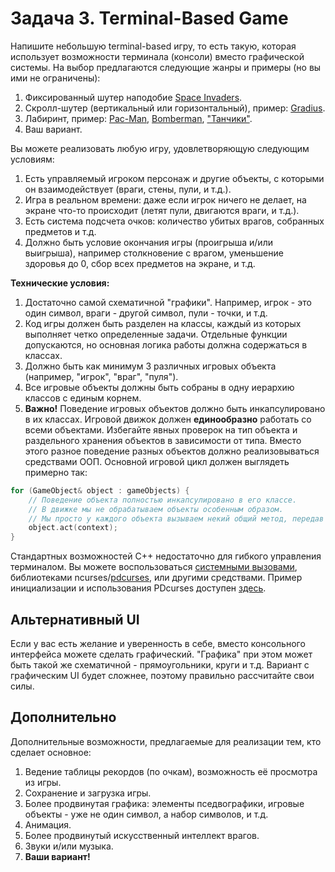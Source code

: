 
# Задача 3. Terminal-Based Game

Напишите небольшую terminal-based игру, то есть такую, которая использует возможности терминала (консоли) вместо графической системы. На выбор предлагаются следующие жанры и примеры (но вы ими не ограничены):

1. Фиксированный шутер наподобие [Space Invaders](https://ru.wikipedia.org/wiki/Space_Invaders).
2. Скролл-шутер (вертикальный или горизонтальный), пример: [Gradius](https://ru.wikipedia.org/wiki/Gradius).
3. Лабиринт, пример: [Pac-Man](https://ru.wikipedia.org/wiki/Pac-Man), [Bomberman](https://ru.wikipedia.org/wiki/Bomberman_(%D0%B8%D0%B3%D1%80%D0%B0,_1983)), ["Танчики"](https://ru.wikipedia.org/wiki/Battle_City).
4. Ваш вариант.

Вы можете реализовать любую игру, удовлетворяющую следующим условиям:

1. Есть управляемый игроком персонаж и другие объекты, с которыми он взаимодействует (враги, стены, пули, и т.д.).
2. Игра в реальном времени: даже если игрок ничего не делает, на экране что-то происходит (летят пули, двигаются враги, и т.д.).
3. Есть система подсчета очков: количество убитых врагов, собранных предметов и т.д.
4. Должно быть условие окончания игры (проигрыша и/или выигрыша), например столкновение с врагом, уменьшение здоровья до 0, сбор всех предметов на экране, и т.д.

**Технические условия:**

1. Достаточно самой схематичной "графики". Например, игрок - это один символ, враги - другой символ, пули - точки, и т.д.
2. Код игры должен быть разделен на классы, каждый из которых выполняет четко определенные задачи. Отдельные функции допускаются, но основная логика работы должна содержаться в классах.
3. Должно быть как минимум 3 различных игровых объекта (например, "игрок", "враг", "пуля").
4. Все игровые объекты должны быть собраны в одну иерархию классов с единым корнем.
5. **Важно!** Поведение игровых объектов должно быть инкапсулировано в их классах. Игровой движок должен **единообразно** работать со всеми объектами. Избегайте явных проверок на тип объекта и раздельного хранения объектов в зависимости от типа. Вместо этого разное поведение разных объектов должно реализовываться средствами ООП. Основной игровой цикл должен выглядеть примерно так:
```C++
for (GameObject& object : gameObjects) {
    // Поведение объекта полностью инкапсулировано в его классе.
    // В движке мы не обрабатываем объекты особенным образом. 
    // Мы просто у каждого объекта вызываем некий общий метод, передав ему некий контекст.
    object.act(context);
}
```

Стандартных возможностей С++ недостаточно для гибкого управления терминалом. Вы можете воспользоваться [системными вызовами](https://learn.microsoft.com/ru-ru/windows/console/console-reference), библиотеками ncurses/[pdcurses](https://pdcurses.org/), или другими средствами. Пример инициализации и использования PDcurses доступен [здесь](../cpp-examples/terminal-game).

## Альтернативный UI

Если у вас есть желание и уверенность в себе, вместо консольного интерфейса можете сделать графический. "Графика" при этом может быть такой же схематичной - прямоугольники, круги и т.д. Вариант с графическим UI будет сложнее, поэтому правильно рассчитайте свои силы.

## Дополнительно

Дополнительные возможности, предлагаемые для реализации тем, кто сделает основное:

1. Ведение таблицы рекордов (по очкам), возможность её просмотра из игры.
2. Сохранение и загрузка игры.
3. Более продвинутая графика: элементы пседвографики, игровые объекты - уже не один символ, а набор символов, и т.д.
4. Анимация.
5. Более продвинутый искусственный интеллект врагов.
6. Звуки и/или музыка.
7. **Ваши вариант!**
